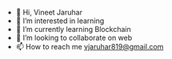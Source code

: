 - 👋 Hi, Vineet Jaruhar
- 👀 I’m interested in learning
- 🌱 I’m currently learning Blockchain
- 💞️ I’m looking to collaborate on web
- 📫 How to reach me vjaruhar819@gmail.com

<!---
vjaruhar/vjaruhar is a ✨ special ✨ repository because its `README.md` (this file) appears on your GitHub profile.
You can click the Preview link to take a look at your changes.
--->
